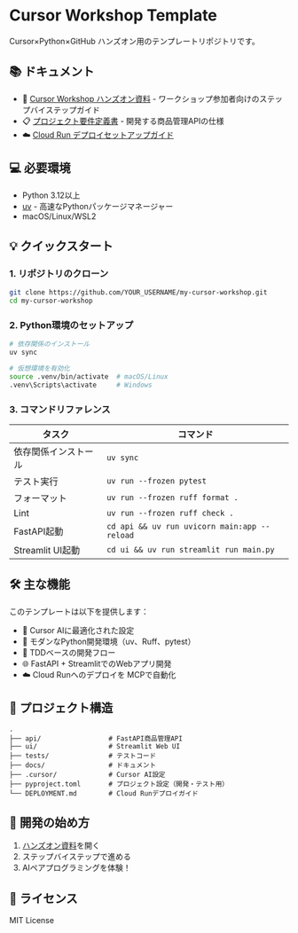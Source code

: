 # Cursor Workshop Template

Cursor×Python×GitHub ハンズオン用のテンプレートリポジトリです。

## 📚 ドキュメント

- 📖 [Cursor Workshop ハンズオン資料](docs/cursor-workshop-handson.md) - ワークショップ参加者向けのステップバイステップガイド
- 📋 [プロジェクト要件定義書](docs/requirements.md) - 開発する商品管理APIの仕様
- ☁️ [Cloud Run デプロイセットアップガイド](docs/cloud-run-mcp-setup.md)

## 💻 必要環境

- Python 3.12以上
- [uv](https://github.com/astral-sh/uv) - 高速なPythonパッケージマネージャー
- macOS/Linux/WSL2

## 💡 クイックスタート

### 1. リポジトリのクローン

```bash
git clone https://github.com/YOUR_USERNAME/my-cursor-workshop.git
cd my-cursor-workshop
```

### 2. Python環境のセットアップ

```bash
# 依存関係のインストール
uv sync

# 仮想環境を有効化
source .venv/bin/activate  # macOS/Linux
.venv\Scripts\activate     # Windows
```

### 3. コマンドリファレンス

| タスク | コマンド |
|------|------|
| 依存関係インストール | `uv sync` |
| テスト実行 | `uv run --frozen pytest` |
| フォーマット | `uv run --frozen ruff format .` |
| Lint | `uv run --frozen ruff check .` |
| FastAPI起動 | `cd api && uv run uvicorn main:app --reload` |
| Streamlit UI起動 | `cd ui && uv run streamlit run main.py` |

## 🛠️ 主な機能

このテンプレートは以下を提供します：

- 🤖 Cursor AIに最適化された設定
- 🚀 モダンなPython開発環境（uv、Ruff、pytest）
- 📝 TDDベースの開発フロー
- 🌐 FastAPI + StreamlitでのWebアプリ開発
- ☁️ Cloud Runへのデプロイを MCPで自動化

## 📁 プロジェクト構造

```text
.
├── api/                 # FastAPI商品管理API
├── ui/                  # Streamlit Web UI
├── tests/               # テストコード
├── docs/                # ドキュメント
├── .cursor/             # Cursor AI設定
├── pyproject.toml       # プロジェクト設定（開発・テスト用）
└── DEPLOYMENT.md        # Cloud Runデプロイガイド
```

## 🚀 開発の始め方

1. [ハンズオン資料](docs/cursor-workshop-handson.md)を開く
2. ステップバイステップで進める
3. AIペアプログラミングを体験！

## 📝 ライセンス

MIT License
